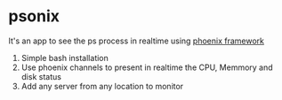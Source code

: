 # psonix

It's an app to see the ps process in realtime using [phoenix framework](phoenixframework.org)

1. Simple bash installation
2. Use phoenix channels to present in realtime the CPU, Memmory and disk status
3. Add any server from any location to monitor
